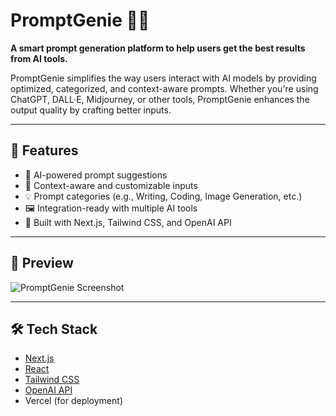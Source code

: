 # PromptGenie 🧞‍♂️

**A smart prompt generation platform to help users get the best results from AI tools.**

PromptGenie simplifies the way users interact with AI models by providing optimized, categorized, and context-aware prompts. Whether you're using ChatGPT, DALL·E, Midjourney, or other tools, PromptGenie enhances the output quality by crafting better inputs.

---

## 🚀 Features

- 🎯 AI-powered prompt suggestions
- 🧠 Context-aware and customizable inputs
- 💡 Prompt categories (e.g., Writing, Coding, Image Generation, etc.)
- 🖼 Integration-ready with multiple AI tools
- 🎨 Built with Next.js, Tailwind CSS, and OpenAI API

---

## 📸 Preview

![PromptGenie Screenshot](./public/screenshot.png)

---

## 🛠 Tech Stack

- [Next.js](https://nextjs.org/)
- [React](https://reactjs.org/)
- [Tailwind CSS](https://tailwindcss.com/)
- [OpenAI API](https://platform.openai.com/)
- Vercel (for deployment)
